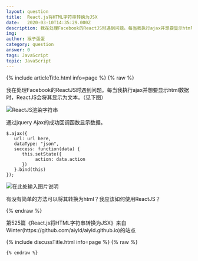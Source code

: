 ```yaml
---
layout: question
title:  React.js将HTML字符串转换为JSX
date:   2020-03-10T14:35:29.000Z
description: 我在处理Facebook的ReactJS时遇到问题。每当我执行ajax并想要显示html数据时，ReactJS会将其显示为文本。（见下图）通过jq...
img: 
author: 猴子蛋蛋
category: question
answer: 0
tags: JavaScript
topic: JavaScript
---
```

<div class="article-root">
  <div class="article">
    {% include articleTitle.html info=page %}
    {% raw %}
    <div class="article-content"><p><font style="vertical-align: inherit;"><font style="vertical-align: inherit;">我在处理Facebook的ReactJS时遇到问题。</font><font style="vertical-align: inherit;">每当我执行ajax并想要显示html数据时，ReactJS会将其显示为文本。</font><font style="vertical-align: inherit;">（见下图）</font></font></p>

<p><img src="https://www.samyoc.com//uploads/users/7187/images/thumbnails/1583850801791.png" data-src="https://www.samyoc.com//uploads/users/7187/images/1583850801791.png" alt="ReactJS渲染字符串"></p>

<p><font style="vertical-align: inherit;"><font style="vertical-align: inherit;">通过jquery Ajax的成功回调函数显示数据。</font></font></p>

<pre><code>$.ajax({<font></font>
   url: url here,<font></font>
   dataType: "json",<font></font>
   success: function(data) {<font></font>
      this.setState({<font></font>
           action: data.action<font></font>
      })<font></font>
   }.bind(this)<font></font>
});<font></font>
</code></pre>

<p><img src="https://www.samyoc.com//uploads/users/7187/images/thumbnails/1583850801814.png" data-src="https://www.samyoc.com//uploads/users/7187/images/1583850801814.png" alt="在此处输入图片说明"></p>

<p><font style="vertical-align: inherit;"><font style="vertical-align: inherit;">有没有简单的方法可以将其转换为html？</font><font style="vertical-align: inherit;">我应该如何使用ReactJS？</font></font></p></div>
    {% endraw %}
  </div>
  <p class="winter_mark">第525篇《React.js将HTML字符串转换为JSX》来自Winter(https://github.com/aiyld/aiyld.github.io)的站点</p>
  <div class="discuss-wrapper">
    {% include discussTitle.html info=page %}
    {% raw %}
    
    {% endraw %}
  </div>
<div>
